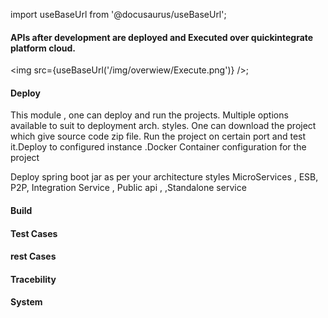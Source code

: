 import useBaseUrl from '@docusaurus/useBaseUrl';


#### APIs after development are deployed and **Executed** over quickintegrate platform cloud.

<img src={useBaseUrl('/img/overwiew/Execute.png')} />;

#### Deploy
This module , one can deploy and run the projects. Multiple options available  to suit to deployment arch. styles. One can download the project which give source code zip file. Run the project on certain port and test it.Deploy to configured instance .Docker Container configuration for the project 

Deploy spring boot jar as per your architecture styles MicroServices , ESB, P2P, Integration Service , Public api , ,Standalone service 

#### Build


#### Test Cases

#### rest Cases

#### Tracebility

#### System